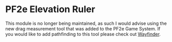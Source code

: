 # PF2e Elevation Ruler

This module is no longer being maintained, as such I would advise using the new drag measurement tool that was added to the PF2e Game System. If you would like to add pathfinding to this tool please check out [Wayfinder](https://github.com/7H3LaughingMan/wayfinder).
